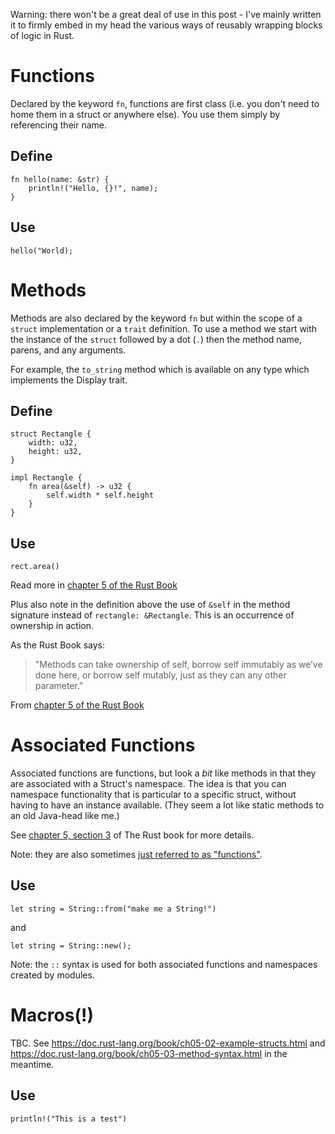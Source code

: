 Warning: there won't be a great deal of use in this post - I've mainly written it to firmly embed in my head the various ways of reusably wrapping blocks of logic in Rust.

# Functions 
Declared by the keyword ```fn```, functions are first class (i.e. you don't need to home them in a struct or anywhere else). You use them simply by referencing their name.

## Define
    
    fn hello(name: &str) {
        println!("Hello, {}!", name);
    }

## Use
    hello("World);

# Methods
Methods are also declared by the keyword ```fn``` but within the scope of a ```struct``` implementation or a ```trait``` definition. To use a method we start with the instance of the ```struct``` followed by a dot (```.```) then the method name, parens, and any arguments.

For example, the ```to_string``` method which is available on any type which implements the Display trait.

## Define

    struct Rectangle {
        width: u32,
        height: u32,
    }

    impl Rectangle {
        fn area(&self) -> u32 {
            self.width * self.height
        }
    }

## Use
    rect.area()

Read more in [chapter 5 of the Rust Book](https://doc.rust-lang.org/book/ch05-03-method-syntax.html)

Plus also note in the definition above the use of ```&self``` in the method signature instead of ```rectangle: &Rectangle```. This is an occurrence of ownership in action.

As the Rust Book says:

> "Methods can take ownership of self, borrow self immutably as we’ve done here, or borrow self mutably, just as they can any other parameter."  

From [chapter 5 of the Rust Book](https://doc.rust-lang.org/book/ch05-03-method-syntax.html)

# Associated Functions
Associated functions are functions, but look a _bit_ like methods in that they are associated with a Struct's namespace.  The idea is that you can namespace functionality that is particular to a specific struct, without having to have an instance available.  (They seem a lot like static methods to an old Java-head like me.)

See [chapter 5, section 3](https://doc.rust-lang.org/book/ch05-03-method-syntax.html#associated-functions) of The Rust book for more details.

Note: they are also sometimes [just referred to as "functions"](https://doc.rust-lang.org/book/ch08-02-strings.html#creating-a-new-string).

## Use
    let string = String::from("make me a String!")
    
and

    let string = String::new();

Note: the ```::``` syntax is used for both associated functions and namespaces created by modules.  

# Macros(!) 
TBC. See https://doc.rust-lang.org/book/ch05-02-example-structs.html and https://doc.rust-lang.org/book/ch05-03-method-syntax.html in the meantime.

## Use

    println!("This is a test")

